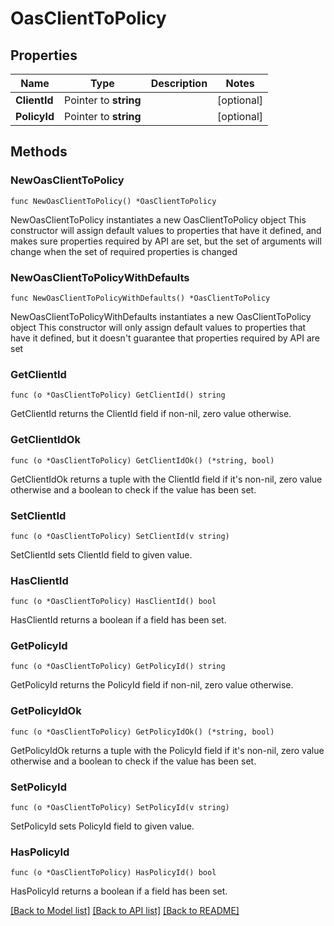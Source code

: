 # OasClientToPolicy

## Properties

Name | Type | Description | Notes
------------ | ------------- | ------------- | -------------
**ClientId** | Pointer to **string** |  | [optional] 
**PolicyId** | Pointer to **string** |  | [optional] 

## Methods

### NewOasClientToPolicy

`func NewOasClientToPolicy() *OasClientToPolicy`

NewOasClientToPolicy instantiates a new OasClientToPolicy object
This constructor will assign default values to properties that have it defined,
and makes sure properties required by API are set, but the set of arguments
will change when the set of required properties is changed

### NewOasClientToPolicyWithDefaults

`func NewOasClientToPolicyWithDefaults() *OasClientToPolicy`

NewOasClientToPolicyWithDefaults instantiates a new OasClientToPolicy object
This constructor will only assign default values to properties that have it defined,
but it doesn't guarantee that properties required by API are set

### GetClientId

`func (o *OasClientToPolicy) GetClientId() string`

GetClientId returns the ClientId field if non-nil, zero value otherwise.

### GetClientIdOk

`func (o *OasClientToPolicy) GetClientIdOk() (*string, bool)`

GetClientIdOk returns a tuple with the ClientId field if it's non-nil, zero value otherwise
and a boolean to check if the value has been set.

### SetClientId

`func (o *OasClientToPolicy) SetClientId(v string)`

SetClientId sets ClientId field to given value.

### HasClientId

`func (o *OasClientToPolicy) HasClientId() bool`

HasClientId returns a boolean if a field has been set.

### GetPolicyId

`func (o *OasClientToPolicy) GetPolicyId() string`

GetPolicyId returns the PolicyId field if non-nil, zero value otherwise.

### GetPolicyIdOk

`func (o *OasClientToPolicy) GetPolicyIdOk() (*string, bool)`

GetPolicyIdOk returns a tuple with the PolicyId field if it's non-nil, zero value otherwise
and a boolean to check if the value has been set.

### SetPolicyId

`func (o *OasClientToPolicy) SetPolicyId(v string)`

SetPolicyId sets PolicyId field to given value.

### HasPolicyId

`func (o *OasClientToPolicy) HasPolicyId() bool`

HasPolicyId returns a boolean if a field has been set.


[[Back to Model list]](../README.md#documentation-for-models) [[Back to API list]](../README.md#documentation-for-api-endpoints) [[Back to README]](../README.md)


